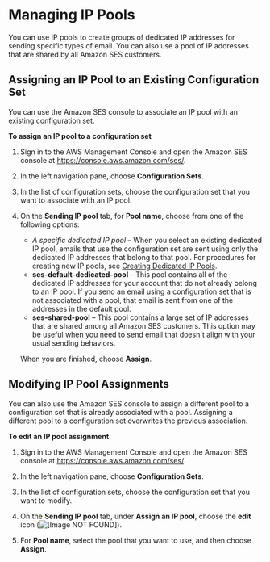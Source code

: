 # Managing IP Pools<a name="managing-ip-pools"></a>

You can use IP pools to create groups of dedicated IP addresses for sending specific types of email\. You can also use a pool of IP addresses that are shared by all Amazon SES customers\.

## Assigning an IP Pool to an Existing Configuration Set<a name="assign-ip-pools"></a>

You can use the Amazon SES console to associate an IP pool with an existing configuration set\. 

**To assign an IP pool to a configuration set**

1. Sign in to the AWS Management Console and open the Amazon SES console at [https://console\.aws\.amazon\.com/ses/](https://console.aws.amazon.com/ses/)\.

1. In the left navigation pane, choose **Configuration Sets**\.

1. In the list of configuration sets, choose the configuration set that you want to associate with an IP pool\.

1. On the **Sending IP pool** tab, for **Pool name**, choose from one of the following options:
   + *A specific dedicated IP pool* – When you select an existing dedicated IP pool, emails that use the configuration set are sent using only the dedicated IP addresses that belong to that pool\. For procedures for creating new IP pools, see [Creating Dedicated IP Pools](dedicated-ip-pools.md)\.
   + **ses\-default\-dedicated\-pool** – This pool contains all of the dedicated IP addresses for your account that do not already belong to an IP pool\. If you send an email using a configuration set that is not associated with a pool, that email is sent from one of the addresses in the default pool\.
   + **ses\-shared\-pool** – This pool contains a large set of IP addresses that are shared among all Amazon SES customers\. This option may be useful when you need to send email that doesn't align with your usual sending behaviors\.

   When you are finished, choose **Assign**\.

## Modifying IP Pool Assignments<a name="edit-config-set-ip-pools"></a>

You can also use the Amazon SES console to assign a different pool to a configuration set that is already associated with a pool\. Assigning a different pool to a configuration set overwrites the previous association\.

**To edit an IP pool assignment**

1. Sign in to the AWS Management Console and open the Amazon SES console at [https://console\.aws\.amazon\.com/ses/](https://console.aws.amazon.com/ses/)\.

1. In the left navigation pane, choose **Configuration Sets**\.

1. In the list of configuration sets, choose the configuration set that you want to modify\.

1. On the **Sending IP pool** tab, under **Assign an IP pool**, choose the **edit** icon \(![\[Image NOT FOUND\]](http://docs.aws.amazon.com/ses/latest/DeveloperGuide/images/config_set_edit_icon.png)\)\.

1. For **Pool name**, select the pool that you want to use, and then choose **Assign**\.